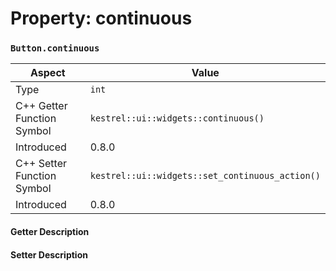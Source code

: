 
# Property: continuous
### `Button.continuous`

| Aspect | Value |
| --- | --- |
| Type | `int` |
| C++ Getter Function Symbol | `kestrel::ui::widgets::continuous()` |
| Introduced | 0.8.0 |
| C++ Setter Function Symbol | `kestrel::ui::widgets::set_continuous_action()` |
| Introduced | 0.8.0 |

#### Getter Description

#### Setter Description

